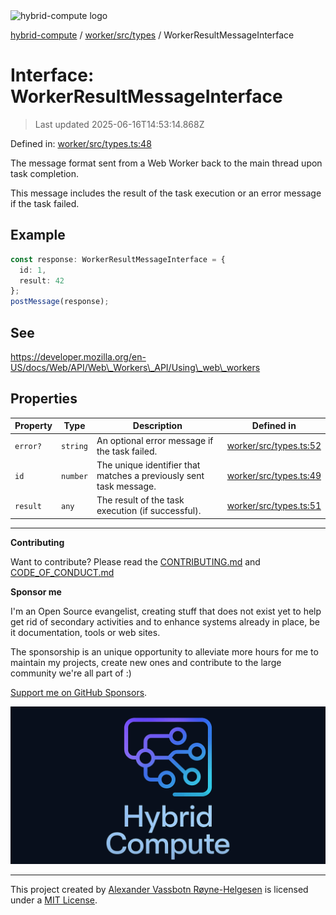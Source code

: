 <div><img alt="hybrid-compute logo" src="https://raw.githubusercontent.com/phun-ky/hybrid-compute/main/public/logo-hybrid-compute-horizontal-colored-package.svg?raw=true" style="max-height:32px;"/></div>

[hybrid-compute](../../../../README.md) / [worker/src/types](../README.md) /
WorkerResultMessageInterface

# Interface: WorkerResultMessageInterface

> Last updated 2025-06-16T14:53:14.868Z

Defined in:
[worker/src/types.ts:48](https://github.com/phun-ky/hybrid-compute/blob/main/packages/worker/src/types.ts#L48)

The message format sent from a Web Worker back to the main thread upon task
completion.

This message includes the result of the task execution or an error message if
the task failed.

## Example

```ts
const response: WorkerResultMessageInterface = {
  id: 1,
  result: 42
};
postMessage(response);
```

## See

https://developer.mozilla.org/en-US/docs/Web/API/Web\_Workers\_API/Using\_web\_workers

## Properties

| Property                     | Type     | Description                                                        | Defined in                                                                                                     |
| ---------------------------- | -------- | ------------------------------------------------------------------ | -------------------------------------------------------------------------------------------------------------- |
| <a id="error"></a> `error?`  | `string` | An optional error message if the task failed.                      | [worker/src/types.ts:52](https://github.com/phun-ky/hybrid-compute/blob/main/packages/worker/src/types.ts#L52) |
| <a id="id"></a> `id`         | `number` | The unique identifier that matches a previously sent task message. | [worker/src/types.ts:49](https://github.com/phun-ky/hybrid-compute/blob/main/packages/worker/src/types.ts#L49) |
| <a id="result"></a> `result` | `any`    | The result of the task execution (if successful).                  | [worker/src/types.ts:51](https://github.com/phun-ky/hybrid-compute/blob/main/packages/worker/src/types.ts#L51) |

---

**Contributing**

Want to contribute? Please read the
[CONTRIBUTING.md](https://github.com/phun-ky/hybrid-compute/blob/main/CONTRIBUTING.md)
and
[CODE_OF_CONDUCT.md](https://github.com/phun-ky/hybrid-compute/blob/main/CODE_OF_CONDUCT.md)

**Sponsor me**

I'm an Open Source evangelist, creating stuff that does not exist yet to help
get rid of secondary activities and to enhance systems already in place, be it
documentation, tools or web sites.

The sponsorship is an unique opportunity to alleviate more hours for me to
maintain my projects, create new ones and contribute to the large community
we're all part of :)

[Support me on GitHub Sponsors](https://github.com/sponsors/phun-ky).

![@hybrid-compute banner with logo and text](https://github.com/phun-ky/hybrid-compute/blob/main/public/logo-banner.png?raw=true)

---

This project created by [Alexander Vassbotn Røyne-Helgesen](http://phun-ky.net)
is licensed under a [MIT License](https://choosealicense.com/licenses/mit/).

